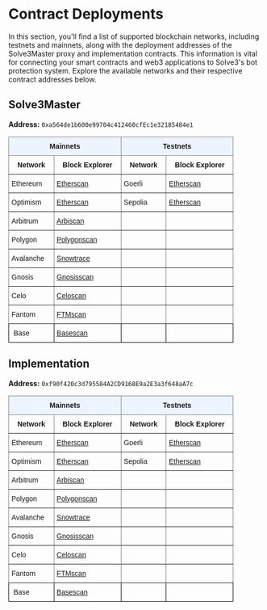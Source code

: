 
# Contract Deployments

In this section, you'll find a list of supported blockchain networks, including testnets and mainnets, along with the deployment addresses of the Solve3Master proxy and implementation contracts. This information is vital for connecting your smart contracts and web3 applications to Solve3's bot protection system. Explore the available networks and their respective contract addresses below.

## Solve3Master

**Address:** `0xa564de1b600e99704c412460cfEc1e32185484e1`
<style type="text/css">
.tg  {border-collapse:collapse;border-spacing:0;}
.tg td{border-color:black;border-style:solid;border-width:1px;font-family:Arial, sans-serif;font-size:14px;
  overflow:hidden;padding:10px 5px;word-break:normal;}
.tg th{border-color:black;border-style:solid;border-width:1px;font-family:Arial, sans-serif;font-size:14px;
  font-weight:normal;overflow:hidden;padding:10px 5px;word-break:normal;}
.tg .tg-5w3z{background-color:#ecf4ff;border-color:inherit;text-align:center;vertical-align:top}
.tg .tg-fymr{border-color:inherit;font-weight:bold;text-align:left;vertical-align:top}
.tg .tg-0pky{border-color:inherit;text-align:left;vertical-align:top}
.tg .tg-0lax{text-align:left;vertical-align:top}
</style>
<table class="tg">
<thead>
  <tr>
    <th class="tg-5w3z" colspan="2"><span style="font-weight:bold">Mainnets</span></th>
    <th class="tg-5w3z" colspan="2"><span style="font-weight:bold">Testnets</span></th>
  </tr>
</thead>
<tbody>
  <tr>
    <td class="tg-fymr">&nbsp;&nbsp;&nbsp;Network&nbsp;&nbsp;&nbsp;</td>
    <td class="tg-fymr">&nbsp;&nbsp;&nbsp;Block Explorer&nbsp;&nbsp;&nbsp;</td>
    <td class="tg-fymr">&nbsp;&nbsp;&nbsp;Network&nbsp;&nbsp;&nbsp;</td>
    <td class="tg-fymr">&nbsp;&nbsp;&nbsp;Block Explorer&nbsp;&nbsp;&nbsp;</td>
  </tr>
  <tr>
    <td class="tg-0pky">Ethereum</td>
    <td class="tg-0pky"><a href="https://etherscan.io/address/0xa564de1b600e99704c412460cfEc1e32185484e1" target="_blank" rel="noopener noreferrer">Etherscan</a></td>
    <td class="tg-0pky">Goerli</td>
    <td class="tg-0pky"><a href="https://goerli.etherscan.io/address/0xa564de1b600e99704c412460cfEc1e32185484e1" target="_blank" rel="noopener noreferrer">Etherscan</a></td>
  </tr>
  <tr>
    <td class="tg-0pky">Optimism</td>
    <td class="tg-0pky"><a href="https://optimistic.etherscan.io/address/0xa564de1b600e99704c412460cfEc1e32185484e1" target="_blank" rel="noopener noreferrer">Etherscan</a></td>
    <td class="tg-0pky">Sepolia</td>
    <td class="tg-0pky"><a href="https://sepolia.etherscan.io/address/0xa564de1b600e99704c412460cfEc1e32185484e1" target="_blank" rel="noopener noreferrer">Etherscan</a></td>
  </tr>
  <tr>
    <td class="tg-0pky">Arbitrum</td>
    <td class="tg-0pky"><a href="https://arbiscan.io/address/0xa564de1b600e99704c412460cfEc1e32185484e1" target="_blank" rel="noopener noreferrer">Arbiscan</a></td>
    <td class="tg-0pky"></td>
    <td class="tg-0pky"></td>
  </tr>
  <tr>
    <td class="tg-0pky">Polygon</td>
    <td class="tg-0pky"><a href="https://polygonscan.com/address/0xa564de1b600e99704c412460cfEc1e32185484e1" target="_blank" rel="noopener noreferrer">Polygonscan</a></td>
    <td class="tg-0pky"></td>
    <td class="tg-0pky"></td>
  </tr>
  <tr>
    <td class="tg-0pky">Avalanche</td>
    <td class="tg-0pky"><a href="https://snowtrace.io/address/0xa564de1b600e99704c412460cfEc1e32185484e1" target="_blank" rel="noopener noreferrer">Snowtrace</a></td>
    <td class="tg-0pky"></td>
    <td class="tg-0pky"></td>
  </tr>
  <tr>
    <td class="tg-0pky">Gnosis</td>
    <td class="tg-0pky"><a href="https://gnosisscan.io/address/0xa564de1b600e99704c412460cfEc1e32185484e1" target="_blank" rel="noopener noreferrer">Gnosisscan</a></td>
    <td class="tg-0pky"></td>
    <td class="tg-0pky"></td>
  </tr>
  <tr>
    <td class="tg-0pky">Celo</td>
    <td class="tg-0pky"><a href="https://celoscan.io/address/0xa564de1b600e99704c412460cfEc1e32185484e1" target="_blank" rel="noopener noreferrer">Celoscan</a></td>
    <td class="tg-0pky"></td>
    <td class="tg-0pky"></td>
  </tr>
  <tr>
    <td class="tg-0pky">Fantom</td>
    <td class="tg-0pky"><a href="https://ftmscan.com/address/0xa564de1b600e99704c412460cfEc1e32185484e1" target="_blank" rel="noopener noreferrer">FTMscan</a></td>
    <td class="tg-0pky"></td>
    <td class="tg-0pky"></td>
  </tr>
  <tr>
    <td class="tg-0lax">&nbsp;Base</td>
    <td class="tg-0lax"><a href="https://basescan.org/address/0xa564de1b600e99704c412460cfEc1e32185484e1" target="_blank" rel="noopener noreferrer">Basescan</a></td>
    <td class="tg-0lax"></td>
    <td class="tg-0lax"></td>
  </tr>
</tbody>
</table>

## Implementation

**Address:** `0xf90f420c3d795584A2CD9168E9a2E3a3f648aA7c`
<style type="text/css">
.tg  {border-collapse:collapse;border-spacing:0;}
.tg td{border-color:black;border-style:solid;border-width:1px;font-family:Arial, sans-serif;font-size:14px;
  overflow:hidden;padding:10px 5px;word-break:normal;}
.tg th{border-color:black;border-style:solid;border-width:1px;font-family:Arial, sans-serif;font-size:14px;
  font-weight:normal;overflow:hidden;padding:10px 5px;word-break:normal;}
.tg .tg-5w3z{background-color:#ecf4ff;border-color:inherit;text-align:center;vertical-align:top}
.tg .tg-fymr{border-color:inherit;font-weight:bold;text-align:left;vertical-align:top}
.tg .tg-0pky{border-color:inherit;text-align:left;vertical-align:top}
.tg .tg-0lax{text-align:left;vertical-align:top}
</style>
<table class="tg">
<thead>
  <tr>
    <th class="tg-5w3z" colspan="2"><span style="font-weight:bold">Mainnets</span></th>
    <th class="tg-5w3z" colspan="2"><span style="font-weight:bold">Testnets</span></th>
  </tr>
</thead>
<tbody>
  <tr>
    <td class="tg-fymr">&nbsp;&nbsp;&nbsp;Network&nbsp;&nbsp;&nbsp;</td>
    <td class="tg-fymr">&nbsp;&nbsp;&nbsp;Block Explorer&nbsp;&nbsp;&nbsp;</td>
    <td class="tg-fymr">&nbsp;&nbsp;&nbsp;Network&nbsp;&nbsp;&nbsp;</td>
    <td class="tg-fymr">&nbsp;&nbsp;&nbsp;Block Explorer&nbsp;&nbsp;&nbsp;</td>
  </tr>
  <tr>
    <td class="tg-0pky">Ethereum</td>
    <td class="tg-0pky"><a href="https://etherscan.io/address/0xf90f420c3d795584A2CD9168E9a2E3a3f648aA7c" target="_blank" rel="noopener noreferrer">Etherscan</a></td>
    <td class="tg-0pky">Goerli</td>
    <td class="tg-0pky"><a href="https://goerli.etherscan.io/address/0xf90f420c3d795584A2CD9168E9a2E3a3f648aA7c" target="_blank" rel="noopener noreferrer">Etherscan</a></td>
  </tr>
  <tr>
    <td class="tg-0pky">Optimism</td>
    <td class="tg-0pky"><a href="https://optimistic.etherscan.io/address/0xf90f420c3d795584A2CD9168E9a2E3a3f648aA7c" target="_blank" rel="noopener noreferrer">Etherscan</a></td>
    <td class="tg-0pky">Sepolia</td>
    <td class="tg-0pky"><a href="https://sepolia.etherscan.io/address/0xf90f420c3d795584A2CD9168E9a2E3a3f648aA7c" target="_blank" rel="noopener noreferrer">Etherscan</a></td>
  </tr>
  <tr>
    <td class="tg-0pky">Arbitrum</td>
    <td class="tg-0pky"><a href="https://arbiscan.io/address/0xf90f420c3d795584A2CD9168E9a2E3a3f648aA7c" target="_blank" rel="noopener noreferrer">Arbiscan</a></td>
    <td class="tg-0pky"></td>
    <td class="tg-0pky"></td>
  </tr>
  <tr>
    <td class="tg-0pky">Polygon</td>
    <td class="tg-0pky"><a href="https://polygonscan.com/address/0xf90f420c3d795584A2CD9168E9a2E3a3f648aA7c" target="_blank" rel="noopener noreferrer">Polygonscan</a></td>
    <td class="tg-0pky"></td>
    <td class="tg-0pky"></td>
  </tr>
  <tr>
    <td class="tg-0pky">Avalanche</td>
    <td class="tg-0pky"><a href="https://snowtrace.io/address/0xf90f420c3d795584A2CD9168E9a2E3a3f648aA7c" target="_blank" rel="noopener noreferrer">Snowtrace</a></td>
    <td class="tg-0pky"></td>
    <td class="tg-0pky"></td>
  </tr>
  <tr>
    <td class="tg-0pky">Gnosis</td>
    <td class="tg-0pky"><a href="https://gnosisscan.io/address/0xf90f420c3d795584A2CD9168E9a2E3a3f648aA7c" target="_blank" rel="noopener noreferrer">Gnosisscan</a></td>
    <td class="tg-0pky"></td>
    <td class="tg-0pky"></td>
  </tr>
  <tr>
    <td class="tg-0pky">Celo</td>
    <td class="tg-0pky"><a href="https://celoscan.io/address/0xf90f420c3d795584A2CD9168E9a2E3a3f648aA7c" target="_blank" rel="noopener noreferrer">Celoscan</a></td>
    <td class="tg-0pky"></td>
    <td class="tg-0pky"></td>
  </tr>
  <tr>
    <td class="tg-0pky">Fantom</td>
    <td class="tg-0pky"><a href="https://ftmscan.com/address/0xf90f420c3d795584A2CD9168E9a2E3a3f648aA7c" target="_blank" rel="noopener noreferrer">FTMscan</a></td>
    <td class="tg-0pky"></td>
    <td class="tg-0pky"></td>
  </tr>
  <tr>
    <td class="tg-0lax">&nbsp;Base</td>
    <td class="tg-0lax"><a href="https://basescan.org/address/0xf90f420c3d795584A2CD9168E9a2E3a3f648aA7c" target="_blank" rel="noopener noreferrer">Basescan</a></td>
    <td class="tg-0lax"></td>
    <td class="tg-0lax"></td>
  </tr>
</tbody>
</table>